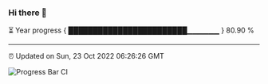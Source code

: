 ### Hi there 👋

⏳ Year progress { ████████████████████████▁▁▁▁▁▁ } 80.90 %

---

⏰ Updated on Sun, 23 Oct 2022 06:26:26 GMT

![Progress Bar CI](https://github.com/liununu/liununu/workflows/Progress%20Bar%20CI/badge.svg)

